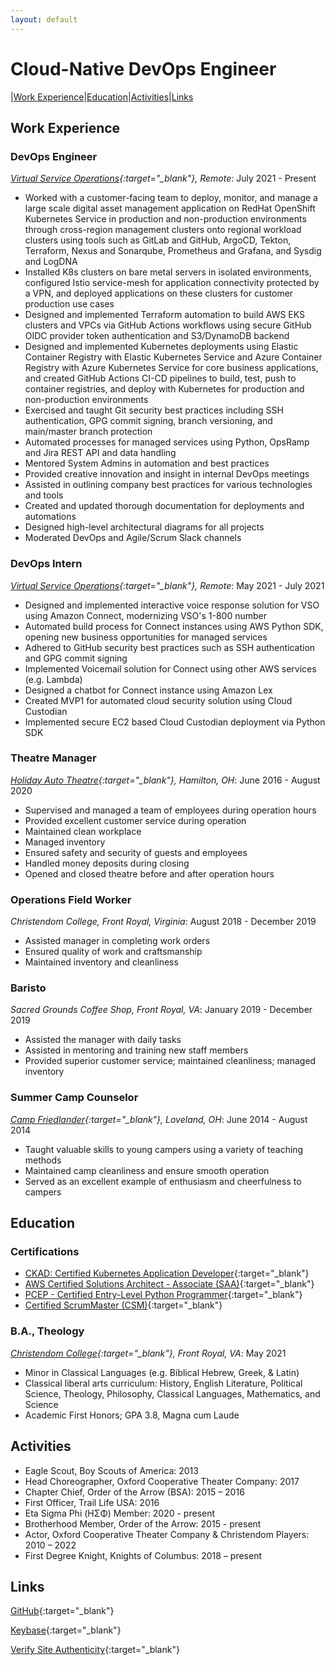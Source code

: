 ```yaml
---
layout: default
---
```


# Cloud-Native DevOps Engineer

|[Work Experience](#work-experience)|[Education](#education)|[Activities](#activities)|[Links](#links)

## Work Experience

### DevOps Engineer

*[Virtual Service Operations](https://www.vso-inc.com){:target="_blank"},*
*Remote*: July 2021 - Present

- Worked with a customer-facing team to deploy, monitor, and manage a
  large scale digital asset management application on RedHat OpenShift Kubernetes
  Service in production and non-production environments through cross-region
  management clusters onto regional workload clusters using tools such
  as GitLab and GitHub, ArgoCD, Tekton, Terraform, Nexus and Sonarqube,
  Prometheus and Grafana, and Sysdig and LogDNA
- Installed K8s clusters on bare metal servers in isolated environments,
  configured Istio service-mesh for application connectivity
  protected by a VPN, and deployed applications on these clusters
  for customer production use cases
- Designed and implemented Terraform automation to build AWS EKS clusters and VPCs
  via GitHub Actions workflows using secure GitHub OIDC provider
  token authentication and S3/DynamoDB backend
- Designed and implemented Kubernetes deployments using Elastic Container Registry
  with Elastic Kubernetes Service and Azure Container Registry with Azure
  Kubernetes Service for core business applications, and created
  GitHub Actions CI-CD pipelines to build, test, push to container registries,
  and deploy with Kubernetes for production and non-production environments
- Exercised and taught Git security best practices including SSH
  authentication, GPG commit signing, branch versioning, and main/master
  branch protection
- Automated processes for managed services using Python,
  OpsRamp and Jira REST API and data handling
- Mentored System Admins in automation and best practices
- Provided creative innovation and insight in internal DevOps meetings
- Assisted in outlining company best practices for various technologies and tools
- Created and updated thorough documentation for deployments and automations
- Designed high-level architectural diagrams for all projects
- Moderated DevOps and Agile/Scrum Slack channels

### DevOps Intern

*[Virtual Service Operations](https://www.vso-inc.com){:target="_blank"},*
*Remote*: May 2021 - July 2021

- Designed and implemented interactive voice response solution for VSO using
  Amazon Connect, modernizing VSO's 1-800 number
- Automated build process for Connect instances using AWS Python SDK,
  opening new business opportunities for managed services
- Adhered to GitHub security best practices such as SSH authentication
    and GPG commit signing
- Implemented Voicemail solution for Connect using other AWS services (e.g. Lambda)
- Designed a chatbot for Connect instance using Amazon Lex
- Created MVP1 for automated cloud security solution using Cloud Custodian
- Implemented secure EC2 based Cloud Custodian deployment via Python SDK

### Theatre Manager

*[Holiday Auto Theatre](https://holidayautotheatre.com){:target="_blank"},*
*Hamilton, OH*: June 2016 - August 2020

- Supervised and managed a team of employees during operation hours
- Provided excellent customer service during operation
- Maintained clean workplace
- Managed inventory
- Ensured safety and security of guests and employees
- Handled money deposits during closing
- Opened and closed theatre before and after operation hours

### Operations Field Worker

*Christendom College, Front Royal, Virginia*: August 2018 - December 2019

- Assisted manager in completing work orders
- Ensured quality of work and craftsmanship
- Maintained inventory and cleanliness

### Baristo

*Sacred Grounds Coffee Shop, Front Royal, VA*: January 2019 - December 2019

- Assisted the manager with daily tasks
- Assisted in mentoring and training new staff members
- Provided superior customer service; maintained cleanliness; managed inventory

### Summer Camp Counselor

*[Camp Friedlander](https://danbeard.org/attend-camp-friedlander-summer-camp/){:target="_blank"},*
*Loveland, OH*: June 2014 - August 2014

- Taught valuable skills to young campers using a variety of teaching methods
- Maintained camp cleanliness and ensure smooth operation
- Served as an excellent example of enthusiasm and cheerfulness to campers

## Education

### Certifications

- [CKAD: Certified Kubernetes Application Developer](https://www.credly.com/badges/d0e21379-2383-4509-831f-31fd925680f9/public_url){:target="_blank"}
- [AWS Certified Solutions Architect - Associate (SAA)](https://www.credly.com/badges/715d7892-aa46-44e7-b70f-d07053abef1e/public_url){:target="_blank"}
- [PCEP - Certified Entry-Level Python Programmer](https://www.credly.com/badges/13c66d3e-7c6f-44e2-8b4c-e8c01e97e2ca/public_url){:target="_blank"}
- [Certified ScrumMaster (CSM)](https://bcert.me/sadwfbkok){:target="_blank"}

### B.A., Theology

*[Christendom College](https://www.christendom.edu){:target="_blank"},*
*Front Royal, VA*: May 2021

- Minor in Classical Languages (e.g. Biblical Hebrew, Greek, & Latin)
- Classical liberal arts curriculum: History, English Literature, Political
  Science, Theology, Philosophy, Classical Languages, Mathematics, and Science
- Academic First Honors; GPA 3.8, Magna cum Laude

## Activities

- Eagle Scout, Boy Scouts of America: 2013
- Head Choreographer, Oxford Cooperative Theater Company: 2017
- Chapter Chief, Order of the Arrow (BSA): 2015 – 2016
- First Officer, Trail Life USA: 2016
- Eta Sigma Phi (ΗΣΦ) Member: 2020 - present
- Brotherhood Member, Order of the Arrow: 2015 - present
- Actor, Oxford Cooperative Theater Company & Christendom Players:
  2010 – 2022
- First Degree Knight, Knights of Columbus: 2018 – present

## Links

[GitHub](https://github.com/mlhynfield){:target="_blank"}

[Keybase](https://keybase.io/mlhynfield){:target="_blank"}

[Verify Site Authenticity](https://mlhynfield.github.io/keybase.txt){:target="_blank"}
